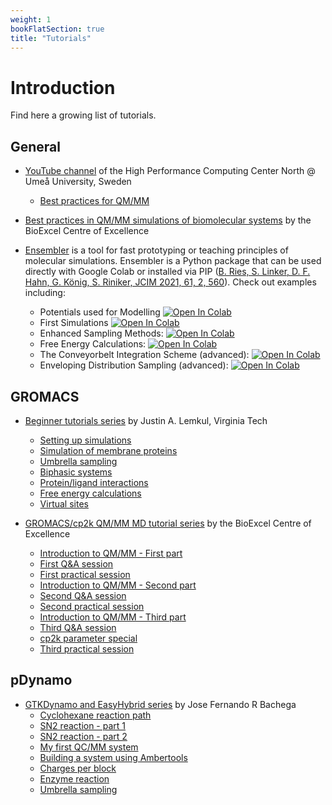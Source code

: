 ```yaml
---
weight: 1
bookFlatSection: true
title: "Tutorials"
---
```


# Introduction

Find here a growing list of tutorials.

## General

- [YouTube channel](https://www.youtube.com/user/HPC2N) of the High Performance Computing Center North @ Umeå University, Sweden
  - [Best practices for QM/MM](https://www.youtube.com/watch?v=K4A-yd_UpB8&list=PL6jMHLEmPVLzrmSfqoCQsIf-8nRKh3dLB)
- [Best practices in QM/MM simulations of biomolecular systems](https://bioexcel.eu/events/virtual-workshop-best-practices-in-qm-mm-simulation-of-biomolecular-systems/) by the BioExcel Centre of Excellence

- [Ensembler](https://github.com/rinikerlab/Ensembler) is a tool for fast prototyping or teaching principles of molecular simulations. Ensembler is a Python package that can be used directly with Google Colab or installed via PIP ([B. Ries, S. Linker, D. F. Hahn, G. König, S. Riniker, JCIM 2021, 61, 2, 560](https://doi.org/10.1021/acs.jcim.0c01283)). Check out examples including:
  - Potentials used for Modelling [![Open In Colab](https://colab.research.google.com/assets/colab-badge.svg)](https://colab.research.google.com/github/rinikerlab/Ensembler/blob/master/examples/Tutorial_Potentials.ipynb)
  - First Simulations [![Open In Colab](https://colab.research.google.com/assets/colab-badge.svg)](https://colab.research.google.com/github/rinikerlab/Ensembler/blob/master/examples/Tutorial_Simulations.ipynb)
  - Enhanced Sampling Methods: [![Open In Colab](https://colab.research.google.com/assets/colab-badge.svg)](https://colab.research.google.com/github/rinikerlab/Ensembler/blob/master/examples/Example_EnhancedSampling.ipynb)
  - Free Energy Calculations: [![Open In Colab](https://colab.research.google.com/assets/colab-badge.svg)](https://colab.research.google.com/github/rinikerlab/Ensembler/blob/master/examples/Example_FreeEnergyCalculationSimulation.ipynb)
  - The Conveyorbelt Integration Scheme (advanced): [![Open In Colab](https://colab.research.google.com/assets/colab-badge.svg)](https://colab.research.google.com/github/rinikerlab/Ensembler/blob/master/examples/Example_ConveyorBelt.ipynb)
  - Enveloping Distribution Sampling (advanced): [![Open In Colab](https://colab.research.google.com/assets/colab-badge.svg)](https://colab.research.google.com/github/rinikerlab/Ensembler/blob/master/examples/Example_EDS.ipynb)


## GROMACS

- [Beginner tutorials series](http://www.mdtutorials.com/gmx/index.html) by Justin A. Lemkul, Virginia Tech
  - [Setting up simulations](http://www.mdtutorials.com/gmx/lysozyme/index.html)
  - [Simulation of membrane proteins](http://www.mdtutorials.com/gmx/membrane_protein/index.html)
  - [Umbrella sampling](http://www.mdtutorials.com/gmx/umbrella/index.html)
  - [Biphasic systems](http://www.mdtutorials.com/gmx/biphasic/index.html)
  - [Protein/ligand interactions](http://www.mdtutorials.com/gmx/complex/index.html)
  - [Free energy calculations](http://www.mdtutorials.com/gmx/free_energy/index.html)
  - [Virtual sites](http://www.mdtutorials.com/gmx/vsites/index.html)

- [GROMACS/cp2k QM/MM MD tutorial series](https://docs.bioexcel.eu/2021-04-22-qmmm-gromacs-cp2k/) by the BioExcel Centre of Excellence
  - [Introduction to QM/MM - First part](https://www.youtube.com/watch?v=kZrGWcVcuFM)
  - [First Q&A session](https://www.youtube.com/watch?v=yoG8UMGNuPo)
  - [First practical session](https://www.youtube.com/watch?v=ZPdOLBRDxPU&list=PLzLqYW5ci-2dvlvgySfQDu-TKkr3fHSIA)
  - [Introduction to QM/MM - Second part](https://www.youtube.com/watch?v=Y5Uy4y86Yus)
  - [Second Q&A session](https://www.youtube.com/watch?v=p5khT-4WXiE)
  - [Second practical session](https://www.youtube.com/watch?v=rw5CZD5wQOs)
  - [Introduction to QM/MM - Third part](https://www.youtube.com/watch?v=s2Z5pV9b6z8)
  - [Third Q&A session](https://www.youtube.com/watch?v=FrsTNQPSChE)
  - [cp2k parameter special](https://www.youtube.com/watch?v=cAsmm5WaJc8)
  - [Third practical session](https://www.youtube.com/watch?v=jhsHRliw1sU)

## pDynamo

- [GTKDynamo and EasyHybrid series](https://sites.google.com/site/gtkdynamo/tutorials) by Jose Fernando R Bachega
  - [Cyclohexane reaction path](https://sites.google.com/site/gtkdynamo/tutorials/tutorial-1)
  - [SN2 reaction - part 1](https://sites.google.com/site/gtkdynamo/tutorials/2---sn2---reaction-part---1)
  - [SN2 reaction - part 2](https://sites.google.com/site/gtkdynamo/tutorials/2---sn2---reaction-part---1-1)
  - [My first QC/MM system](https://sites.google.com/site/gtkdynamo/tutorials/3---my-first-qmmm)
  - [Building a system using Ambertools](https://sites.google.com/site/gtkdynamo/tutorials/4---enzyme-reaction-part---1)
  - [Charges per block](https://sites.google.com/site/gtkdynamo/tutorials/5---charges-per-block)
  - [Enzyme reaction](https://sites.google.com/site/gtkdynamo/tutorials/6---enzyme-reaction)
  - [Umbrella sampling](https://sites.google.com/site/gtkdynamo/tutorials/7---umbrella-sampling)
